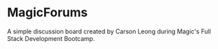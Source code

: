 
# MagicForums
A simple discussion board created by Carson Leong during Magic's Full Stack Development Bootcamp.
